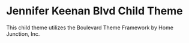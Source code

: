 # Jennifer Keenan Blvd Child Theme
This child theme utilizes the Boulevard Theme Framework by Home Junction, Inc.